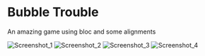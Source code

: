 # Bubble Trouble

An amazing game using bloc and some alignments


![Screenshot_1](https://user-images.githubusercontent.com/65359554/151685308-3808de17-b402-429b-9a91-dd1a1a5afd3c.png)
![Screenshot_2](https://user-images.githubusercontent.com/65359554/151685310-97c3a2cd-d4f4-42c6-80d9-0803c7353520.png)
![Screenshot_3](https://user-images.githubusercontent.com/65359554/151685311-f32d9903-23b9-4546-8bde-199afaf54395.png)
![Screenshot_4](https://user-images.githubusercontent.com/65359554/151685312-0cf49ad6-c9d5-468e-94e3-6cc4288d98c7.png)
